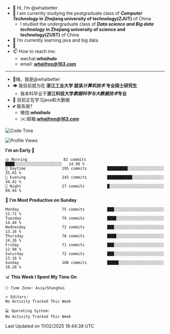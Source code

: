 - 👋 Hi, I’m @whaibetter
- 👀 I am currently studying the postgraduate class of ***Computer Technology* in Zhejiang university of technology(ZJUT)** of China
  -  I studied the undergraduate class of ***Data science and Big data technology* in Zhejiang university of science and technology(ZUST)** of China
- 🌱 I’m currently learning java and big data
- 💞️ 
- 📫 How to reach me: 
  - wechat:***whaihalo***
  - email: ***whaifree@163.com***
 ------------------------
- 👋嗨，我是@whaibetter
- 👁 我目前就为在 **浙江工业大学 就读*计算机技术* 专业硕士研究生**
  - 我本科毕业于**浙江科技大学*数据科学与大数据技术*专业**
- 🌴 目前正在学习java和大数据
- 💕 联系我?
  - 微信:***whaihalo***
  - ✉️:邮箱:***whaifree@163.com***

<!--START_SECTION:waka-->
![Code Time](http://img.shields.io/badge/Code%20Time-665%20hrs%202%20mins-blue)

![Profile Views](http://img.shields.io/badge/Profile%20Views-0-blue)

**I'm an Early 🐤** 

```text
🌞 Morning                82 commits          ████░░░░░░░░░░░░░░░░░░░░░   14.99 % 
🌆 Daytime                195 commits         █████████░░░░░░░░░░░░░░░░   35.65 % 
🌃 Evening                243 commits         ███████████░░░░░░░░░░░░░░   44.42 % 
🌙 Night                  27 commits          █░░░░░░░░░░░░░░░░░░░░░░░░   04.94 % 
```
📅 **I'm Most Productive on Sunday** 

```text
Monday                   75 commits          ███░░░░░░░░░░░░░░░░░░░░░░   13.71 % 
Tuesday                  79 commits          ████░░░░░░░░░░░░░░░░░░░░░   14.44 % 
Wednesday                72 commits          ███░░░░░░░░░░░░░░░░░░░░░░   13.16 % 
Thursday                 78 commits          ████░░░░░░░░░░░░░░░░░░░░░   14.26 % 
Friday                   71 commits          ███░░░░░░░░░░░░░░░░░░░░░░   12.98 % 
Saturday                 72 commits          ███░░░░░░░░░░░░░░░░░░░░░░   13.16 % 
Sunday                   100 commits         █████░░░░░░░░░░░░░░░░░░░░   18.28 % 
```


📊 **This Week I Spent My Time On** 

```text
🕑︎ Time Zone: Asia/Shanghai

🔥 Editors: 
No Activity Tracked This Week

💻 Operating System: 
No Activity Tracked This Week
```


 Last Updated on 11/02/2025 18:44:38 UTC
<!--END_SECTION:waka-->
